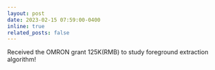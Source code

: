 ```yaml
---
layout: post
date: 2023-02-15 07:59:00-0400
inline: true
related_posts: false
---
```


Received the OMRON grant 125K(RMB) to study foreground extraction algorithm!
